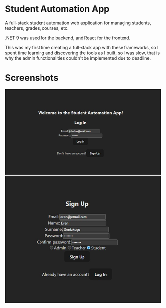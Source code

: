 # Student Automation App
A full-stack student automation web application for managing students, teachers, grades, courses, etc.  

.NET 9 was used for the backend, and React for the frontend.  

This was my first time creating a full-stack app with these frameworks, so I spent time learning and discovering the tools as I built, so I was slow, that is why the admin functionalities couldn't be implemented due to deadline.  

# Screenshots
![Login Page](https://github.com/Eren4/pusula-student-automation-system/blob/master/screenshots/login-page.jpg)
![Register Page](https://github.com/Eren4/pusula-student-automation-system/blob/master/screenshots/register-page.jpg)
